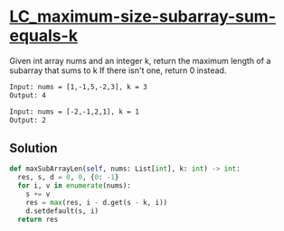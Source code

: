 # [LC_maximum-size-subarray-sum-equals-k](https://leetcode.com/problems/maximum-size-subarray-sum-equals-k)

Given int array nums and an integer k, return the maximum length of a subarray that sums to k
If there isn't one, return 0 instead.

```txt
Input: nums = [1,-1,5,-2,3], k = 3
Output: 4

Input: nums = [-2,-1,2,1], k = 1
Output: 2
```

## Solution

```py
def maxSubArrayLen(self, nums: List[int], k: int) -> int:
  res, s, d = 0, 0, {0: -1}
  for i, v in enumerate(nums):
    s += v
    res = max(res, i - d.get(s - k, i))
    d.setdefault(s, i)
  return res
```
